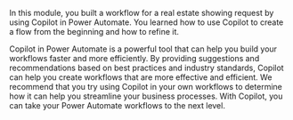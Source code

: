 In this module, you built a workflow for a real estate showing request by using Copilot in Power Automate. You learned how to use Copilot to create a flow from the beginning and how to refine it.

Copilot in Power Automate is a powerful tool that can help you build your workflows faster and more efficiently. By providing suggestions and recommendations based on best practices and industry standards, Copilot can help you create workflows that are more effective and efficient. We recommend that you try using Copilot in your own workflows to determine how it can help you streamline your business processes. With Copilot, you can take your Power Automate workflows to the next level.
